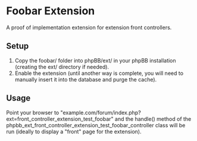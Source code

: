 # Foobar Extension
A proof of implementation extension for extension front controllers.

## Setup
1. Copy the foobar/ folder into phpBB/ext/ in your phpBB installation (creating the ext/ directory if needed).
2. Enable the extension (until another way is complete, you will need to manually insert it into the database and purge the cache).

## Usage
Point your browser to "example.com/forum/index.php?ext=front_controller_extension_test_foobar" and the handle() method of the phpbb_ext_front_controller_extension_test_foobar_controller class will be run (ideally to display a "front" page for the extension).

